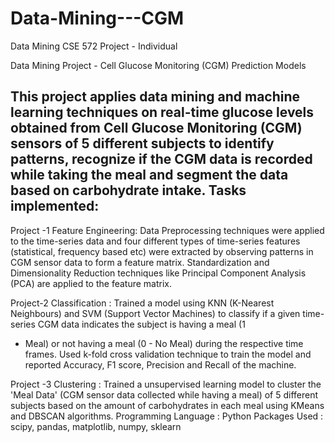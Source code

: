 # Data-Mining---CGM
Data Mining CSE 572 Project - Individual

Data Mining Project - Cell Glucose Monitoring (CGM) Prediction Models


This project applies data mining and machine learning techniques on real-time glucose levels
obtained from Cell Glucose Monitoring (CGM) sensors of 5 different subjects to identify patterns,
recognize if the CGM data is recorded while taking the meal and segment the data based on
carbohydrate intake.
Tasks implemented:
----------------------
Project -1 Feature Engineering: Data Preprocessing techniques were applied to the time-series
data and four different types of time-series features (statistical, frequency based etc) were extracted
by observing patterns in CGM sensor data to form a feature matrix. Standardization and
Dimensionality Reduction techniques like Principal Component Analysis (PCA) are applied to the
feature matrix.

Project-2 Classification : Trained a model using KNN (K-Nearest Neighbours) and SVM (Support
Vector Machines) to classify if a given time-series CGM data indicates the subject is having a meal (1
- Meal) or not having a meal (0 - No Meal) during the respective time frames. Used k-fold cross
validation technique to train the model and reported Accuracy, F1 score, Precision and Recall of the
machine.

Project -3 Clustering : Trained a unsupervised learning model to cluster the 'Meal Data' (CGM
sensor data collected while having a meal) of 5 different subjects based on the amount of
carbohydrates in each meal using KMeans and DBSCAN algorithms.
Programming Language : Python
Packages Used : scipy, pandas, matplotlib, numpy, sklearn
